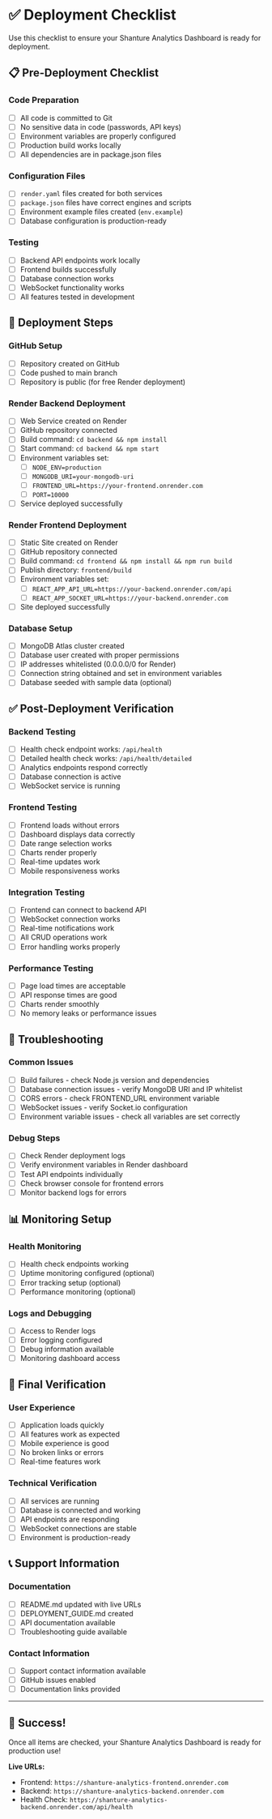 # ✅ Deployment Checklist

Use this checklist to ensure your Shanture Analytics Dashboard is ready for deployment.

## 📋 Pre-Deployment Checklist

### Code Preparation
- [ ] All code is committed to Git
- [ ] No sensitive data in code (passwords, API keys)
- [ ] Environment variables are properly configured
- [ ] Production build works locally
- [ ] All dependencies are in package.json files

### Configuration Files
- [ ] `render.yaml` files created for both services
- [ ] `package.json` files have correct engines and scripts
- [ ] Environment example files created (`env.example`)
- [ ] Database configuration is production-ready

### Testing
- [ ] Backend API endpoints work locally
- [ ] Frontend builds successfully
- [ ] Database connection works
- [ ] WebSocket functionality works
- [ ] All features tested in development

## 🚀 Deployment Steps

### GitHub Setup
- [ ] Repository created on GitHub
- [ ] Code pushed to main branch
- [ ] Repository is public (for free Render deployment)

### Render Backend Deployment
- [ ] Web Service created on Render
- [ ] GitHub repository connected
- [ ] Build command: `cd backend && npm install`
- [ ] Start command: `cd backend && npm start`
- [ ] Environment variables set:
  - [ ] `NODE_ENV=production`
  - [ ] `MONGODB_URI=your-mongodb-uri`
  - [ ] `FRONTEND_URL=https://your-frontend.onrender.com`
  - [ ] `PORT=10000`
- [ ] Service deployed successfully

### Render Frontend Deployment
- [ ] Static Site created on Render
- [ ] GitHub repository connected
- [ ] Build command: `cd frontend && npm install && npm run build`
- [ ] Publish directory: `frontend/build`
- [ ] Environment variables set:
  - [ ] `REACT_APP_API_URL=https://your-backend.onrender.com/api`
  - [ ] `REACT_APP_SOCKET_URL=https://your-backend.onrender.com`
- [ ] Site deployed successfully

### Database Setup
- [ ] MongoDB Atlas cluster created
- [ ] Database user created with proper permissions
- [ ] IP addresses whitelisted (0.0.0.0/0 for Render)
- [ ] Connection string obtained and set in environment variables
- [ ] Database seeded with sample data (optional)

## ✅ Post-Deployment Verification

### Backend Testing
- [ ] Health check endpoint works: `/api/health`
- [ ] Detailed health check works: `/api/health/detailed`
- [ ] Analytics endpoints respond correctly
- [ ] Database connection is active
- [ ] WebSocket service is running

### Frontend Testing
- [ ] Frontend loads without errors
- [ ] Dashboard displays data correctly
- [ ] Date range selection works
- [ ] Charts render properly
- [ ] Real-time updates work
- [ ] Mobile responsiveness works

### Integration Testing
- [ ] Frontend can connect to backend API
- [ ] WebSocket connection works
- [ ] Real-time notifications work
- [ ] All CRUD operations work
- [ ] Error handling works properly

### Performance Testing
- [ ] Page load times are acceptable
- [ ] API response times are good
- [ ] Charts render smoothly
- [ ] No memory leaks or performance issues

## 🔧 Troubleshooting

### Common Issues
- [ ] Build failures - check Node.js version and dependencies
- [ ] Database connection issues - verify MongoDB URI and IP whitelist
- [ ] CORS errors - check FRONTEND_URL environment variable
- [ ] WebSocket issues - verify Socket.io configuration
- [ ] Environment variable issues - check all variables are set correctly

### Debug Steps
- [ ] Check Render deployment logs
- [ ] Verify environment variables in Render dashboard
- [ ] Test API endpoints individually
- [ ] Check browser console for frontend errors
- [ ] Monitor backend logs for errors

## 📊 Monitoring Setup

### Health Monitoring
- [ ] Health check endpoints working
- [ ] Uptime monitoring configured (optional)
- [ ] Error tracking setup (optional)
- [ ] Performance monitoring (optional)

### Logs and Debugging
- [ ] Access to Render logs
- [ ] Error logging configured
- [ ] Debug information available
- [ ] Monitoring dashboard access

## 🎉 Final Verification

### User Experience
- [ ] Application loads quickly
- [ ] All features work as expected
- [ ] Mobile experience is good
- [ ] No broken links or errors
- [ ] Real-time features work

### Technical Verification
- [ ] All services are running
- [ ] Database is connected and working
- [ ] API endpoints are responding
- [ ] WebSocket connections are stable
- [ ] Environment is production-ready

## 📞 Support Information

### Documentation
- [ ] README.md updated with live URLs
- [ ] DEPLOYMENT_GUIDE.md created
- [ ] API documentation available
- [ ] Troubleshooting guide available

### Contact Information
- [ ] Support contact information available
- [ ] GitHub issues enabled
- [ ] Documentation links provided

---

## 🚀 Success!

Once all items are checked, your Shanture Analytics Dashboard is ready for production use!

**Live URLs:**
- Frontend: `https://shanture-analytics-frontend.onrender.com`
- Backend: `https://shanture-analytics-backend.onrender.com`
- Health Check: `https://shanture-analytics-backend.onrender.com/api/health`


